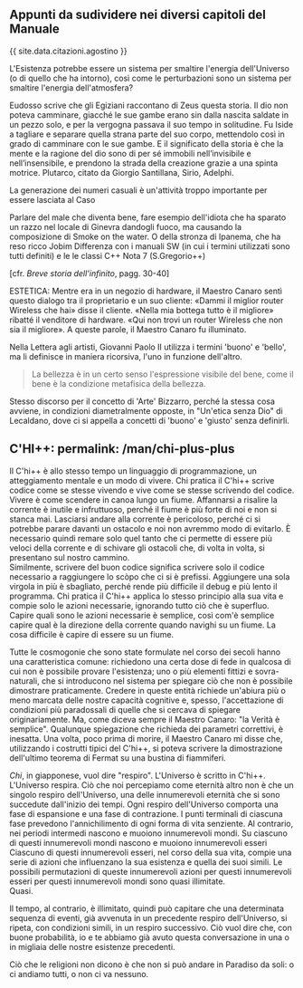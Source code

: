 ## Appunti da sudividere nei diversi capitoli del Manuale


{{ site.data.citazioni.agostino }}

 L'Esistenza potrebbe essere un sistema per smaltire l'energia dell'Universo (o di quello che ha intorno), così come le perturbazioni sono un sistema per smaltire l'energia dell'atmosfera?


Eudosso scrive che gli Egiziani raccontano di Zeus questa storia. Il dio non poteva camminare, giacché le sue gambe erano sin dalla nascita saldate in un pezzo solo, e per la vergogna passava il suo tempo in solitudine. Fu Iside a tagliare e separare quella strana parte del suo corpo, mettendolo così in grado di camminare con le sue gambe. E il significato della storia è che la mente e la ragione del dio sono di per sé immobili nell’invisibile e nell’insensibile, e prendono la strada della creazione grazie a una spinta motrice.
Plutarco, citato da Giorgio Santillana, Sirio, Adelphi. 


La generazione dei numeri casuali è un'attività troppo importante per essere lasciata al Caso

Parlare del male che diventa bene, fare esempio dell'idiota che ha sparato un razzo nel locale  di Ginevra dandogli fuoco, ma causando la composizione di Smoke on the water.
O della stronza di Ipanema, che ha reso ricco Jobim
Differenza con i manuali SW (in cui i termini utilizzati sono tutti definiti) e le le classi C++
Nota 7 (S.Gregorio++)

<!--
    @todo - differenza fra verità epistemica e verità realista in Filosofia di House, pag. 100 e seguenti 
    @todo - le teorie di Wittgenstein., secondo cui la metafisica è un uso pervertito del linguaggio, tocca che me la studio
-->

\[cfr. *Breve storia dell'infinito*, pagg. 30-40\]


ESTETICA:
Mentre era in un negozio di hardware, il Maestro Canaro sentì questo dialogo tra il proprietario e un suo cliente:
«Dammi il miglior router Wireless che hai» disse il cliente.
«Nella mia bottega tutto è il migliore» ribatté il venditore di hardware. «Qui non trovi un router Wireless che non sia il migliore».
A queste parole, il Maestro Canaro fu illuminato.

Nella Lettera agli artisti, Giovanni Paolo II utilizza i termini 'buono' e 'bello', ma li definisce in maniera ricorsiva, l'uno in funzione dell'altro. 

> La bellezza è in un certo senso l'espressione visibile del bene, come il bene è la condizione metafisica della bellezza.

Stesso discorso per il concetto di 'Arte'
Bizzarro, perché la stessa cosa avviene, in condizioni diametralmente opposte, in "Un'etica senza Dio" di Lecaldano, dove ci si appella a concetti di 'buono' e 'giusto' senza definirli.

C'HI++:
permalink:  /man/chi-plus-plus
---

Il C'hi++ è allo stesso tempo un linguaggio di programmazione, un atteggiamento mentale e un modo di vivere.
Chi pratica il C'hi++ scrive codice come se stesse vivendo e vive come se stesse scrivendo del codice.  
Vivere è come scendere in canoa lungo un fiume.
Affannarsi a risalire la corrente è inutile e infruttuoso, perché il fiume è più forte di noi e non si stanca mai.
Lasciarsi andare alla corrente è pericoloso, perché ci si potrebbe parare davanti un ostacolo e noi non avremmo modo di evitarlo.
È necessario quindi remare solo quel tanto che ci permette di essere più veloci della corrente e di schivare gli ostacoli che, di volta in volta, si presentano sul nostro cammino.  
Similmente, scrivere del buon codice significa scrivere solo il codice necessario a raggiungere lo scòpo che ci si è prefissi. 
Aggiungere una sola virgola in più è sbagliato, perché rende più difficile il debug e più lento il programma.
Chi pratica il C'hi++ applica lo stesso principio alla sua vita e compie solo le azioni necessarie, ignorando tutto ciò che è superfluo.
Capire quali sono le azioni necessarie è semplice, così com'è semplice capire qual è la direzione della corrente quando navighi su un fiume.
La cosa difficile è capire di essere su un fiume.  
 
Tutte le cosmogonie che sono state formulate nel corso dei secoli hanno una caratteristica comune: richiedono una certa dose di fede in qualcosa di cui non è possibile provare l'esistenza; uno o più elementi fittizi e sovra-naturali, che si introducono nel sistema per spiegare ciò che non è possibile dimostrare praticamente.
Credere in queste entità richiede un'abiura più o meno marcata delle nostre capacità cognitive e, spesso, l'accettazione di condizioni più paradossali di quelle che si cercava di spiegare originariamente.
Ma, come diceva sempre il Maestro Canaro: "la Verità è semplice".
Qualunque spiegazione che richieda dei parametri correttivi, è inesatta.
Una volta, poco prima di morire, il Maestro Canaro mi disse che, utilizzando i costrutti tipici del C'hi++, si poteva scrivere la dimostrazione dell'ultimo teorema di Fermat su una bustina di fiammiferi.

*Chi*, in giapponese, vuol dire "respiro".
L'Universo è scritto in C'hi++.
L'Universo respira.
Ciò che noi percepiamo come eternità altro non è che un singolo respiro dell'Universo, una delle innumerevoli eternità che si sono succedute dall'inizio dei tempi.
Ogni respiro dell'Universo comporta una fase di espansione e una fase di contrazione.
I punti terminali di ciascuna fase prevedono l'annichilimento di ogni forma di vita senziente.
Al contrario, nei periodi intermedi nascono e muoiono innumerevoli mondi.
Su ciascuno di questi innumerevoli mondi nascono e muoiono innumerevoli esseri
Ciascuno di questi innumerevoli esseri, nel corso della sua vita, compie una serie di azioni che influenzano la sua esistenza e quella dei suoi simili.
Le possibili permutazioni di queste innumerevoli azioni per questi innumerevoli esseri per questi innumerevoli mondi sono quasi illimitate.  
Quasi.  

Il tempo, al contrario, è illimitato, quindi può capitare che una determinata sequenza di eventi, già avvenuta in un precedente respiro dell'Universo, si ripeta, con condizioni simili, in un respiro successivo.
Ciò vuol dire che, con buone probabilità, io e te abbiamo già avuto questa conversazione in una o in migliaia delle nostre esistenze precedenti.

Ciò che le religioni non dicono è che non si può andare in Paradiso da soli: o ci andiamo tutti, o non ci va nessuno.

<!--
La filosofia é il *reverse engineering* dell'Universo.
L'analisi del sistema può avvenire a più livelli, dall'interfaccia utente al codice binario.
Analizzare a livelli bassi è più difficile e porta tutt'al più alla conoscenza delle meccaniche di funzionamento, non delle regole di business.

@todo Potere educativo della letteratura in confronto alla filosofia. - cfr Simpson, 243 e Nussbaum citato

In Borges, *Finzioni*: lo scrittore che vuole riscrivere Don Chisciotte dice che potrebbe farcela, se solo fosse immortale (v. *Breve storia dell'Infinito*). La stessa cosa vale per l'Universo: avendo a disposizione un tempo infinito, la ripetizione è inevitabile.

Chi pensa che io voglia fare il debug dell'Universo non sa nulla del *C'hi++*.

Rispetto agli altri linguaggi di programmazione, ha una peculiarità: non consente errori di programmazione, ma solo di esecuzione.


Paul Erdós sosteneva che Dio possedeva un libro transfinito (più grande dell'infinito) nel quale erano raccolte le migliori dimostrazioni di tutti i teoremi matematici, dimostrazioni eleganti e perfette.

Non esiste l'anima: siamo solo epifenomeni, aggregazioni temporanee di materia.

Come variabili all'interno di un programma, esistiamo solo all'interno del blocco di codice in cui siamo dichiarate.

Nasciamo, svolgiamo il nostro compito e infine scompariamo, liberando la memoria che avevamo allocato.

Fintanto che il programma gira, quella stessa memoria sarà utilizzata più e più volte per creare nuove variabili.

Poco importa se saremo di nuovo noi, oppure altre entità, perché il programma continuerà a girare per sempre e anche se ci fosse solo una probabilità su un miliardo che tornino a verificarsi le condizioni che hanno portato alla nostra esistenza, prima o poi quelle stesse condizioni si verificheranno ancora, e noi saremo di nuovo qui a vivere la nostra vita.

Coloro che si sforzano, in questa vita, di eseguire i precetti della loro religione perché pensano che gliene verrà reso merito dopo la morte, sbagliano due volte.

Non esiste il Paradiso e non esiste nessuna vita eterna, ma solo un'eternità di vite.

-->
